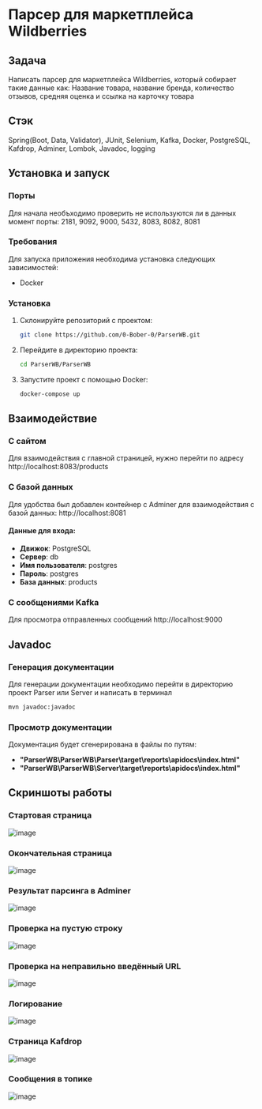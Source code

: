 # Парсер для маркетплейса Wildberries

## Задача
Написать парсер для маркетплейса Wildberries, который собирает такие данные как: Название товара, название бренда, количество отзывов, средняя оценка и ссылка на карточку товара

## Стэк
Spring(Boot, Data, Validator), JUnit, Selenium, Kafka, Docker, PostgreSQL, Kafdrop, Adminer, Lombok, Javadoc, logging

## Установка и запуск
### Порты
Для начала необъходимо проверить не используются ли в данных момент порты: 2181, 9092, 9000, 5432, 8083, 8082, 8081
### Требования
Для запуска приложения необходима установка следующих зависимостей:
- Docker 

### Установка
1. Склонируйте репозиторий с проектом:
    ```bash
    git clone https://github.com/0-Bober-0/ParserWB.git
    ```
2. Перейдите в директорию проекта:
    ```bash
    cd ParserWB/ParserWB
    ```
3. Запустите проект с помощью Docker:
   ```bash
   docker-compose up
    ```
## Взаимодействие
### С сайтом
Для взаимодействия с главной страницей, нужно перейти по адресу http://localhost:8083/products

### С базой данных
Для удобства был добавлен контейнер с Adminer для взаимодействия с базой данных: http://localhost:8081
#### Данные для входа:
- **Движок**: PostgreSQL
- **Сервер**: db
- **Имя пользователя**: postgres
- **Пароль**: postgres
- **База данных**: products

### С сообщениями Kafka
Для просмотра отправленных сообщений http://localhost:9000

## Javadoc
### Генерация документации
Для генерации документации необходимо перейти в директорию проект Parser или Server и написать в терминал
   ```bash
   mvn javadoc:javadoc  
   ```
### Просмотр документации
Документация будет сгенерирована в файлы по путям: 
- **"ParserWB\ParserWB\Parser\target\reports\apidocs\index.html"**
- **"ParserWB\ParserWB\Server\target\reports\apidocs\index.html"**

## Скриншоты работы
### Стартовая страница
![image](https://github.com/user-attachments/assets/3da17209-9073-4f45-890d-fea399cf378f)

### Окончательная страница
![image](https://github.com/user-attachments/assets/addfa5bd-8cec-4593-a022-b48cadccfdbc)

### Результат парсинга в Adminer
![image](https://github.com/user-attachments/assets/c742972e-1d08-487b-a047-2cbb2c1cda69)

### Проверка на пустую строку
![image](https://github.com/user-attachments/assets/4b791e41-3b67-49db-ae29-faf3ba52d4f0)

### Проверка на неправильно введённый URL
![image](https://github.com/user-attachments/assets/815c9af1-4f59-4702-bf46-fc1ea89aaf3a)

### Логирование
![image](https://github.com/user-attachments/assets/490ae4f3-a383-446b-8cc7-727eefbf1f7b)

### Страница Kafdrop
![image](https://github.com/user-attachments/assets/9f7855c4-038e-4c2e-b660-8621e86cf1ab)

### Сообщения в топике
![image](https://github.com/user-attachments/assets/5d3d2b95-ab1f-4971-91bc-a11e002db15c)









